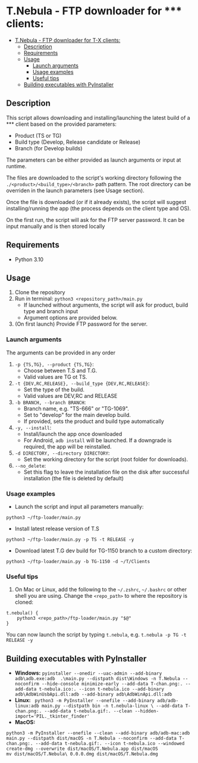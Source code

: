 # T.Nebula - FTP downloader for *** clients:

<!-- TOC -->
* [T.Nebula - FTP downloader for T-X clients:](#tnebula---ftp-downloader-for-t-x-clients)
  * [Description](#description)
  * [Requirements](#requirements)
  * [Usage](#usage)
    * [Launch arguments](#launch-arguments)
    * [Usage examples](#usage-examples)
    * [Useful tips](#useful-tips)
  * [Building executables with PyInstaller](#building-executables-with-pyinstaller)
<!-- TOC -->

## Description

This script allows downloading and installing/launching the latest build of a *** client based on the provided parameters:
* Product (TS or TG)
* Build type (Develop, Release candidate or Release)
* Branch (for Develop builds)

The parameters can be either provided as launch arguments or input at runtime.

The files are downloaded to the script's working directory following the `./<product>/<build_type>/<branch>` path pattern. The root directory can be overriden in the launch parameters (see Usage section).

Once the file is downloaded (or if it already exists), the script will suggest installing/running the app (the process depends on the client type and OS).


On the first run, the script will ask for the FTP server password. It can be input manually and is then stored locally

## Requirements

* Python 3.10

## Usage

1. Clone the repository
2. Run in terminal: `python3 <repository_path>/main.py`
   * If launched without arguments, the script will ask for product, build type and branch input
   * Argument options are provided below.
3. (On first launch) Provide FTP password for the server.

### Launch arguments

The arguments can be provided in any order

1. `-p {TS,TG}, --product {TS,TG}`:
   * Choose between T.S and T.G.
   * Valid values are TG ot TS.
2. `-t {DEV,RC,RELEASE}, --build_type {DEV,RC,RELEASE}`:
   * Set the type of the build.
   * Valid values are DEV,RC and RELEASE
3. `-b BRANCH, --branch BRANCH`:
   * Branch name, e.g. "TS-666" or "TG-1069".
   * Set to "develop" for the main develop build.
   * If provided, sets the product and build type automatically
4. `-y, --install`:
   * Install/launch the app once downloaded
   * For Android, `adb install` will be launched. If a downgrade is required, the app will be reinstalled.
5. `-d DIRECTORY, --directory DIRECTORY`:
   * Set the working directory for the script (root folder for downloads).
6. `--no_delete`:
   * Set this flag to leave the installation file on the disk after successful installation (the file is deleted by default)

### Usage examples

* Launch the script and input all parameters manually:
```shell
python3 ~/ftp-loader/main.py
```
* Install latest release version of T.S
```shell
python3 ~/ftp-loader/main.py -p TS -t RELEASE -y
```
* Download latest T.G dev build for TG-1150 branch to a custom directory:
```shell
python3 ~/ftp-loader/main.py -b TG-1150 -d ~/T/Clients
```

### Useful tips

1. On Mac or Linux, add the following to the `~/.zshrc`, `~/.bashrc` or other shell you are using. Change the `<repo_path>` to where the repository is cloned:
```shell
t.nebula() {
	python3 <repo_path>/ftp-loader/main.py "$@"
}
```
You can now launch the script by typing `t.nebula`, e.g. `t.nebula -p TG -t RELEASE -y`

## Building executables with PyInstaller

* **Windows:** `pyinstaller --onedir --uac-admin --add-binary adb\adb.exe:adb  .\main.py --distpath dist\Windows -n T.Nebula --noconfirm --hide-console minimize-early --add-data T-chan.png:. --add-data t-nebula.ico:. --icon t-nebula.ico --add-binary adb\AdbWinUsbApi.dll:adb --add-binary adb\AdbWinApi.dll:adb`
* **Linux:** ` python3 -m PyInstaller --onefile --add-binary adb/adb-linux:adb main.py --distpath bin -n t.nebula-linux \
--add-data T-chan.png:. --add-data t-nebula.gif:. --clean --hidden-import='PIL._tkinter_finder'`
* **MacOS:**

```shell
python3 -m PyInstaller --onefile --clean --add-binary adb/adb-mac:adb main.py --distpath dist/macOS -n T.Nebula --noconfirm --add-data T-chan.png:. --add-data t-nebula.gif:. --icon t-nebula.ico --windowed
create-dmg --overwrite dist/macOS/T.Nebula.app dist/macOS
mv dist/macOS/T.Nebula\ 0.0.0.dmg dist/macOS/T.Nebula.dmg
```
